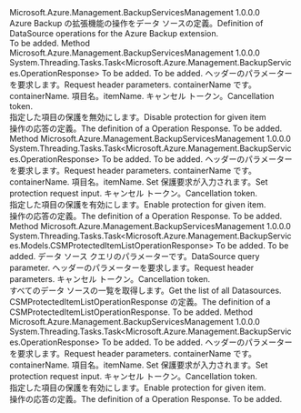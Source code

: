 <Type Name="IDataSourceOperations" FullName="Microsoft.Azure.Management.BackupServices.IDataSourceOperations">
  <TypeSignature Language="C#" Value="public interface IDataSourceOperations" />
  <TypeSignature Language="ILAsm" Value=".class public interface auto ansi abstract IDataSourceOperations" />
  <TypeSignature Language="DocId" Value="T:Microsoft.Azure.Management.BackupServices.IDataSourceOperations" />
  <TypeSignature Language="VB.NET" Value="Public Interface IDataSourceOperations" />
  <TypeSignature Language="F#" Value="type IDataSourceOperations = interface" />
  <AssemblyInfo>
    <AssemblyName>Microsoft.Azure.Management.BackupServicesManagement</AssemblyName>
    <AssemblyVersion>1.0.0.0</AssemblyVersion>
  </AssemblyInfo>
  <Interfaces />
  <Docs>
    <summary>
            <span data-ttu-id="867d5-101">Azure Backup の拡張機能の操作をデータ ソースの定義。</span><span class="sxs-lookup"><span data-stu-id="867d5-101">Definition of DataSource operations for the Azure Backup extension.</span></span>
            </summary>
    <remarks>To be added.</remarks>
  </Docs>
  <Members>
    <Member MemberName="DisableProtectionCSMAsync">
      <MemberSignature Language="C#" Value="public System.Threading.Tasks.Task&lt;Microsoft.Azure.Management.BackupServices.OperationResponse&gt; DisableProtectionCSMAsync (string resourceGroupName, string resourceName, Microsoft.Azure.Management.BackupServices.Models.CustomRequestHeaders customRequestHeaders, string containerName, string itemName, System.Threading.CancellationToken cancellationToken);" />
      <MemberSignature Language="ILAsm" Value=".method public hidebysig newslot virtual instance class System.Threading.Tasks.Task`1&lt;class Microsoft.Azure.Management.BackupServices.OperationResponse&gt; DisableProtectionCSMAsync(string resourceGroupName, string resourceName, class Microsoft.Azure.Management.BackupServices.Models.CustomRequestHeaders customRequestHeaders, string containerName, string itemName, valuetype System.Threading.CancellationToken cancellationToken) cil managed" />
      <MemberSignature Language="DocId" Value="M:Microsoft.Azure.Management.BackupServices.IDataSourceOperations.DisableProtectionCSMAsync(System.String,System.String,Microsoft.Azure.Management.BackupServices.Models.CustomRequestHeaders,System.String,System.String,System.Threading.CancellationToken)" />
      <MemberSignature Language="F#" Value="abstract member DisableProtectionCSMAsync : string * string * Microsoft.Azure.Management.BackupServices.Models.CustomRequestHeaders * string * string * System.Threading.CancellationToken -&gt; System.Threading.Tasks.Task&lt;Microsoft.Azure.Management.BackupServices.OperationResponse&gt;" Usage="iDataSourceOperations.DisableProtectionCSMAsync (resourceGroupName, resourceName, customRequestHeaders, containerName, itemName, cancellationToken)" />
      <MemberType>Method</MemberType>
      <AssemblyInfo>
        <AssemblyName>Microsoft.Azure.Management.BackupServicesManagement</AssemblyName>
        <AssemblyVersion>1.0.0.0</AssemblyVersion>
      </AssemblyInfo>
      <ReturnValue>
        <ReturnType>System.Threading.Tasks.Task&lt;Microsoft.Azure.Management.BackupServices.OperationResponse&gt;</ReturnType>
      </ReturnValue>
      <Parameters>
        <Parameter Name="resourceGroupName" Type="System.String" />
        <Parameter Name="resourceName" Type="System.String" />
        <Parameter Name="customRequestHeaders" Type="Microsoft.Azure.Management.BackupServices.Models.CustomRequestHeaders" />
        <Parameter Name="containerName" Type="System.String" />
        <Parameter Name="itemName" Type="System.String" />
        <Parameter Name="cancellationToken" Type="System.Threading.CancellationToken" />
      </Parameters>
      <Docs>
        <param name="resourceGroupName">To be added.</param>
        <param name="resourceName">To be added.</param>
        <param name="customRequestHeaders">
            <span data-ttu-id="867d5-102">ヘッダーのパラメーターを要求します。</span><span class="sxs-lookup"><span data-stu-id="867d5-102">Request header parameters.</span></span>
            </param>
        <param name="containerName">
            <span data-ttu-id="867d5-103">containerName です。</span><span class="sxs-lookup"><span data-stu-id="867d5-103">containerName.</span></span>
            </param>
        <param name="itemName">
            <span data-ttu-id="867d5-104">項目名。</span><span class="sxs-lookup"><span data-stu-id="867d5-104">itemName.</span></span>
            </param>
        <param name="cancellationToken">
            <span data-ttu-id="867d5-105">キャンセル トークン。</span><span class="sxs-lookup"><span data-stu-id="867d5-105">Cancellation token.</span></span>
            </param>
        <summary>
            <span data-ttu-id="867d5-106">指定した項目の保護を無効にします。</span><span class="sxs-lookup"><span data-stu-id="867d5-106">Disable protection for given item</span></span>
            </summary>
        <returns>
            <span data-ttu-id="867d5-107">操作の応答の定義。</span><span class="sxs-lookup"><span data-stu-id="867d5-107">The definition of a Operation Response.</span></span>
            </returns>
        <remarks>To be added.</remarks>
      </Docs>
    </Member>
    <Member MemberName="EnableProtectionCSMAsync">
      <MemberSignature Language="C#" Value="public System.Threading.Tasks.Task&lt;Microsoft.Azure.Management.BackupServices.OperationResponse&gt; EnableProtectionCSMAsync (string resourceGroupName, string resourceName, Microsoft.Azure.Management.BackupServices.Models.CustomRequestHeaders customRequestHeaders, string containerName, string itemName, Microsoft.Azure.Management.BackupServices.Models.CSMSetProtectionRequest csmparameters, System.Threading.CancellationToken cancellationToken);" />
      <MemberSignature Language="ILAsm" Value=".method public hidebysig newslot virtual instance class System.Threading.Tasks.Task`1&lt;class Microsoft.Azure.Management.BackupServices.OperationResponse&gt; EnableProtectionCSMAsync(string resourceGroupName, string resourceName, class Microsoft.Azure.Management.BackupServices.Models.CustomRequestHeaders customRequestHeaders, string containerName, string itemName, class Microsoft.Azure.Management.BackupServices.Models.CSMSetProtectionRequest csmparameters, valuetype System.Threading.CancellationToken cancellationToken) cil managed" />
      <MemberSignature Language="DocId" Value="M:Microsoft.Azure.Management.BackupServices.IDataSourceOperations.EnableProtectionCSMAsync(System.String,System.String,Microsoft.Azure.Management.BackupServices.Models.CustomRequestHeaders,System.String,System.String,Microsoft.Azure.Management.BackupServices.Models.CSMSetProtectionRequest,System.Threading.CancellationToken)" />
      <MemberSignature Language="F#" Value="abstract member EnableProtectionCSMAsync : string * string * Microsoft.Azure.Management.BackupServices.Models.CustomRequestHeaders * string * string * Microsoft.Azure.Management.BackupServices.Models.CSMSetProtectionRequest * System.Threading.CancellationToken -&gt; System.Threading.Tasks.Task&lt;Microsoft.Azure.Management.BackupServices.OperationResponse&gt;" Usage="iDataSourceOperations.EnableProtectionCSMAsync (resourceGroupName, resourceName, customRequestHeaders, containerName, itemName, csmparameters, cancellationToken)" />
      <MemberType>Method</MemberType>
      <AssemblyInfo>
        <AssemblyName>Microsoft.Azure.Management.BackupServicesManagement</AssemblyName>
        <AssemblyVersion>1.0.0.0</AssemblyVersion>
      </AssemblyInfo>
      <ReturnValue>
        <ReturnType>System.Threading.Tasks.Task&lt;Microsoft.Azure.Management.BackupServices.OperationResponse&gt;</ReturnType>
      </ReturnValue>
      <Parameters>
        <Parameter Name="resourceGroupName" Type="System.String" />
        <Parameter Name="resourceName" Type="System.String" />
        <Parameter Name="customRequestHeaders" Type="Microsoft.Azure.Management.BackupServices.Models.CustomRequestHeaders" />
        <Parameter Name="containerName" Type="System.String" />
        <Parameter Name="itemName" Type="System.String" />
        <Parameter Name="csmparameters" Type="Microsoft.Azure.Management.BackupServices.Models.CSMSetProtectionRequest" />
        <Parameter Name="cancellationToken" Type="System.Threading.CancellationToken" />
      </Parameters>
      <Docs>
        <param name="resourceGroupName">To be added.</param>
        <param name="resourceName">To be added.</param>
        <param name="customRequestHeaders">
            <span data-ttu-id="867d5-108">ヘッダーのパラメーターを要求します。</span><span class="sxs-lookup"><span data-stu-id="867d5-108">Request header parameters.</span></span>
            </param>
        <param name="containerName">
            <span data-ttu-id="867d5-109">containerName です。</span><span class="sxs-lookup"><span data-stu-id="867d5-109">containerName.</span></span>
            </param>
        <param name="itemName">
            <span data-ttu-id="867d5-110">項目名。</span><span class="sxs-lookup"><span data-stu-id="867d5-110">itemName.</span></span>
            </param>
        <param name="csmparameters">
            <span data-ttu-id="867d5-111">Set 保護要求が入力されます。</span><span class="sxs-lookup"><span data-stu-id="867d5-111">Set protection request input.</span></span>
            </param>
        <param name="cancellationToken">
            <span data-ttu-id="867d5-112">キャンセル トークン。</span><span class="sxs-lookup"><span data-stu-id="867d5-112">Cancellation token.</span></span>
            </param>
        <summary>
            <span data-ttu-id="867d5-113">指定した項目の保護を有効にします。</span><span class="sxs-lookup"><span data-stu-id="867d5-113">Enable protection for given item.</span></span>
            </summary>
        <returns>
            <span data-ttu-id="867d5-114">操作の応答の定義。</span><span class="sxs-lookup"><span data-stu-id="867d5-114">The definition of a Operation Response.</span></span>
            </returns>
        <remarks>To be added.</remarks>
      </Docs>
    </Member>
    <Member MemberName="ListCSMAsync">
      <MemberSignature Language="C#" Value="public System.Threading.Tasks.Task&lt;Microsoft.Azure.Management.BackupServices.Models.CSMProtectedItemListOperationResponse&gt; ListCSMAsync (string resourceGroupName, string resourceName, Microsoft.Azure.Management.BackupServices.Models.CSMProtectedItemQueryObject csmparameters, Microsoft.Azure.Management.BackupServices.Models.CustomRequestHeaders customRequestHeaders, System.Threading.CancellationToken cancellationToken);" />
      <MemberSignature Language="ILAsm" Value=".method public hidebysig newslot virtual instance class System.Threading.Tasks.Task`1&lt;class Microsoft.Azure.Management.BackupServices.Models.CSMProtectedItemListOperationResponse&gt; ListCSMAsync(string resourceGroupName, string resourceName, class Microsoft.Azure.Management.BackupServices.Models.CSMProtectedItemQueryObject csmparameters, class Microsoft.Azure.Management.BackupServices.Models.CustomRequestHeaders customRequestHeaders, valuetype System.Threading.CancellationToken cancellationToken) cil managed" />
      <MemberSignature Language="DocId" Value="M:Microsoft.Azure.Management.BackupServices.IDataSourceOperations.ListCSMAsync(System.String,System.String,Microsoft.Azure.Management.BackupServices.Models.CSMProtectedItemQueryObject,Microsoft.Azure.Management.BackupServices.Models.CustomRequestHeaders,System.Threading.CancellationToken)" />
      <MemberSignature Language="F#" Value="abstract member ListCSMAsync : string * string * Microsoft.Azure.Management.BackupServices.Models.CSMProtectedItemQueryObject * Microsoft.Azure.Management.BackupServices.Models.CustomRequestHeaders * System.Threading.CancellationToken -&gt; System.Threading.Tasks.Task&lt;Microsoft.Azure.Management.BackupServices.Models.CSMProtectedItemListOperationResponse&gt;" Usage="iDataSourceOperations.ListCSMAsync (resourceGroupName, resourceName, csmparameters, customRequestHeaders, cancellationToken)" />
      <MemberType>Method</MemberType>
      <AssemblyInfo>
        <AssemblyName>Microsoft.Azure.Management.BackupServicesManagement</AssemblyName>
        <AssemblyVersion>1.0.0.0</AssemblyVersion>
      </AssemblyInfo>
      <ReturnValue>
        <ReturnType>System.Threading.Tasks.Task&lt;Microsoft.Azure.Management.BackupServices.Models.CSMProtectedItemListOperationResponse&gt;</ReturnType>
      </ReturnValue>
      <Parameters>
        <Parameter Name="resourceGroupName" Type="System.String" />
        <Parameter Name="resourceName" Type="System.String" />
        <Parameter Name="csmparameters" Type="Microsoft.Azure.Management.BackupServices.Models.CSMProtectedItemQueryObject" />
        <Parameter Name="customRequestHeaders" Type="Microsoft.Azure.Management.BackupServices.Models.CustomRequestHeaders" />
        <Parameter Name="cancellationToken" Type="System.Threading.CancellationToken" />
      </Parameters>
      <Docs>
        <param name="resourceGroupName">To be added.</param>
        <param name="resourceName">To be added.</param>
        <param name="csmparameters">
            <span data-ttu-id="867d5-115">データ ソース クエリのパラメーターです。</span><span class="sxs-lookup"><span data-stu-id="867d5-115">DataSource query parameter.</span></span>
            </param>
        <param name="customRequestHeaders">
            <span data-ttu-id="867d5-116">ヘッダーのパラメーターを要求します。</span><span class="sxs-lookup"><span data-stu-id="867d5-116">Request header parameters.</span></span>
            </param>
        <param name="cancellationToken">
            <span data-ttu-id="867d5-117">キャンセル トークン。</span><span class="sxs-lookup"><span data-stu-id="867d5-117">Cancellation token.</span></span>
            </param>
        <summary>
            <span data-ttu-id="867d5-118">すべてのデータ ソースの一覧を取得します。</span><span class="sxs-lookup"><span data-stu-id="867d5-118">Get the list of all Datasources.</span></span>
            </summary>
        <returns>
            <span data-ttu-id="867d5-119">CSMProtectedItemListOperationResponse の定義。</span><span class="sxs-lookup"><span data-stu-id="867d5-119">The definition of a CSMProtectedItemListOperationResponse.</span></span>
            </returns>
        <remarks>To be added.</remarks>
      </Docs>
    </Member>
    <Member MemberName="UpdateProtectionCSMAsync">
      <MemberSignature Language="C#" Value="public System.Threading.Tasks.Task&lt;Microsoft.Azure.Management.BackupServices.OperationResponse&gt; UpdateProtectionCSMAsync (string resourceGroupName, string resourceName, Microsoft.Azure.Management.BackupServices.Models.CustomRequestHeaders customRequestHeaders, string containerName, string itemName, Microsoft.Azure.Management.BackupServices.Models.CSMUpdateProtectionRequest csmparameters, System.Threading.CancellationToken cancellationToken);" />
      <MemberSignature Language="ILAsm" Value=".method public hidebysig newslot virtual instance class System.Threading.Tasks.Task`1&lt;class Microsoft.Azure.Management.BackupServices.OperationResponse&gt; UpdateProtectionCSMAsync(string resourceGroupName, string resourceName, class Microsoft.Azure.Management.BackupServices.Models.CustomRequestHeaders customRequestHeaders, string containerName, string itemName, class Microsoft.Azure.Management.BackupServices.Models.CSMUpdateProtectionRequest csmparameters, valuetype System.Threading.CancellationToken cancellationToken) cil managed" />
      <MemberSignature Language="DocId" Value="M:Microsoft.Azure.Management.BackupServices.IDataSourceOperations.UpdateProtectionCSMAsync(System.String,System.String,Microsoft.Azure.Management.BackupServices.Models.CustomRequestHeaders,System.String,System.String,Microsoft.Azure.Management.BackupServices.Models.CSMUpdateProtectionRequest,System.Threading.CancellationToken)" />
      <MemberSignature Language="F#" Value="abstract member UpdateProtectionCSMAsync : string * string * Microsoft.Azure.Management.BackupServices.Models.CustomRequestHeaders * string * string * Microsoft.Azure.Management.BackupServices.Models.CSMUpdateProtectionRequest * System.Threading.CancellationToken -&gt; System.Threading.Tasks.Task&lt;Microsoft.Azure.Management.BackupServices.OperationResponse&gt;" Usage="iDataSourceOperations.UpdateProtectionCSMAsync (resourceGroupName, resourceName, customRequestHeaders, containerName, itemName, csmparameters, cancellationToken)" />
      <MemberType>Method</MemberType>
      <AssemblyInfo>
        <AssemblyName>Microsoft.Azure.Management.BackupServicesManagement</AssemblyName>
        <AssemblyVersion>1.0.0.0</AssemblyVersion>
      </AssemblyInfo>
      <ReturnValue>
        <ReturnType>System.Threading.Tasks.Task&lt;Microsoft.Azure.Management.BackupServices.OperationResponse&gt;</ReturnType>
      </ReturnValue>
      <Parameters>
        <Parameter Name="resourceGroupName" Type="System.String" />
        <Parameter Name="resourceName" Type="System.String" />
        <Parameter Name="customRequestHeaders" Type="Microsoft.Azure.Management.BackupServices.Models.CustomRequestHeaders" />
        <Parameter Name="containerName" Type="System.String" />
        <Parameter Name="itemName" Type="System.String" />
        <Parameter Name="csmparameters" Type="Microsoft.Azure.Management.BackupServices.Models.CSMUpdateProtectionRequest" />
        <Parameter Name="cancellationToken" Type="System.Threading.CancellationToken" />
      </Parameters>
      <Docs>
        <param name="resourceGroupName">To be added.</param>
        <param name="resourceName">To be added.</param>
        <param name="customRequestHeaders">
            <span data-ttu-id="867d5-120">ヘッダーのパラメーターを要求します。</span><span class="sxs-lookup"><span data-stu-id="867d5-120">Request header parameters.</span></span>
            </param>
        <param name="containerName">
            <span data-ttu-id="867d5-121">containerName です。</span><span class="sxs-lookup"><span data-stu-id="867d5-121">containerName.</span></span>
            </param>
        <param name="itemName">
            <span data-ttu-id="867d5-122">項目名。</span><span class="sxs-lookup"><span data-stu-id="867d5-122">itemName.</span></span>
            </param>
        <param name="csmparameters">
            <span data-ttu-id="867d5-123">Set 保護要求が入力されます。</span><span class="sxs-lookup"><span data-stu-id="867d5-123">Set protection request input.</span></span>
            </param>
        <param name="cancellationToken">
            <span data-ttu-id="867d5-124">キャンセル トークン。</span><span class="sxs-lookup"><span data-stu-id="867d5-124">Cancellation token.</span></span>
            </param>
        <summary>
            <span data-ttu-id="867d5-125">指定した項目の保護を有効にします。</span><span class="sxs-lookup"><span data-stu-id="867d5-125">Enable protection for given item.</span></span>
            </summary>
        <returns>
            <span data-ttu-id="867d5-126">操作の応答の定義。</span><span class="sxs-lookup"><span data-stu-id="867d5-126">The definition of a Operation Response.</span></span>
            </returns>
        <remarks>To be added.</remarks>
      </Docs>
    </Member>
  </Members>
</Type>